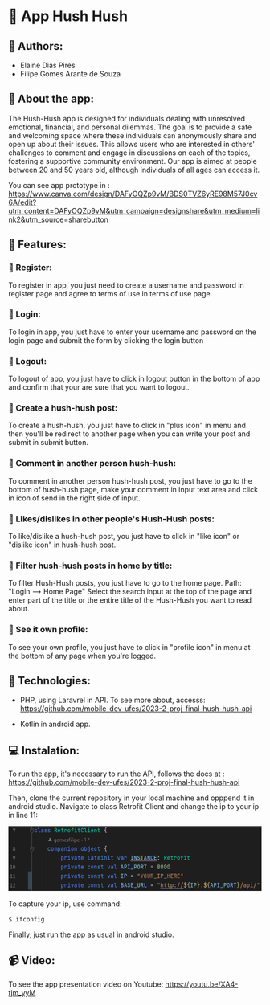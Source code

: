 <link rel="stylesheet" href="https://cdnjs.cloudflare.com/ajax/libs/font-awesome/5.15.4/css/all.min.css">

#  📃 App Hush Hush

##  🤝 Authors:
* Elaine Dias Pires
*  Filipe Gomes Arante de Souza

##  🔎  About the app:

The Hush-Hush app is designed for individuals dealing with unresolved emotional, financial, and personal dilemmas. The goal is to provide a safe and welcoming space where these individuals can anonymously share and open up about their issues. This allows users who are interested in others' challenges to comment and engage in discussions on each of the topics, fostering a supportive community environment.
Our app is aimed at people between 20 and 50 years old, although individuals of all ages can access it.

You can see app prototype in :
https://www.canva.com/design/DAFyOQZp9vM/BDS0TVZ6yRE98M57J0cv6A/edit?utm_content=DAFyOQZp9vM&utm_campaign=designshare&utm_medium=link2&utm_source=sharebutton


##  🚀 Features:

### 📱  Register:

To register in app, you just need to create a username and password in register page and agree to terms of use in terms of use page.

### 📱  Login:

To login in app, you just have to enter your username and password on the login page and submit the form by clicking the login button

### 📱  Logout:

To logout of app, you just have to click in logout button in the bottom of app and confirm that your are sure that you want to logout.

### 📱  Create a hush-hush post:

To create a hush-hush, you just have to click in "plus icon" in menu and then you'll be redirect to another page when you can write your post and submit in submit button.

### 📱  Comment in another person hush-hush:
To comment in another person hush-hush post, you just have to go to the bottom  of hush-hush page, make your comment in input text area and click in icon of send in the right side of input.

### 📱  Likes/dislikes in other people's Hush-Hush posts:
To like/dislike a hush-hush post, you just have to click in "like icon" or "dislike icon" in hush-hush post.

### 📱  Filter hush-hush posts in home by title:
To filter Hush-Hush posts, you just have to go to the home page.
Path: "Login --> Home Page"
Select the search input at the top of the page and enter part of the title or the entire title of the Hush-Hush you want to read about.

### 📱 See it own profile:
To see your own profile, you just have to click in "profile icon" in menu at the bottom of any page when you're logged.

## 🚀 Technologies:
* PHP, using Laravrel in API. To see more about, accesss:
  https://github.com/mobile-dev-ufes/2023-2-proj-final-hush-hush-api

* Kotlin in android app.


## 💻 Instalation:
To run the app, it's necessary to run the API, follows the docs at : https://github.com/mobile-dev-ufes/2023-2-proj-final-hush-hush-api

Then, clone the current repository in your local machine and opppend it in android studio. Navigate to class Retrofit Client and change the ip to your ip in line 11:

![img_2.png](img_2.png)

To capture your ip, use command:

```
$ ifconfig
```

Finally, just run the app as usual in android studio.

## 📹 Video:
To see the app presentation video on Youtube: <a href="https://youtu.be/XA4-tjm_yyM">https://youtu.be/XA4-tjm_yyM</a>
